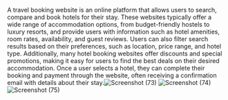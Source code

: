 
A travel booking website is an online platform that allows users to search, compare and book hotels for their stay. 
These websites typically offer a wide range of accommodation options, from budget-friendly hostels to luxury resorts, 
and provide users with information such as hotel amenities, room rates, availability, and guest reviews. Users can also
filter search results based on their preferences, such as location, price range, and hotel type. Additionally, many hotel 
booking websites offer discounts and special promotions, making it easy for users to find the best deals on their desired accommodation.
Once a user selects a hotel, they can complete their booking and payment through the website, often receiving a confirmation email with details about their stay.![Screenshot (73)](https://user-images.githubusercontent.com/105802264/236027951-e2424142-997d-452c-94ef-28dd463d8a31.png)
![Screenshot (74)](https://user-images.githubusercontent.com/105802264/236027961-fb0a00ad-bde6-4e85-8d96-cf2f1b252480.png)
![Screenshot (75)](https://user-images.githubusercontent.com/105802264/236027973-9e1340cc-1d98-4674-8b4d-0cef3c34b7df.png)
